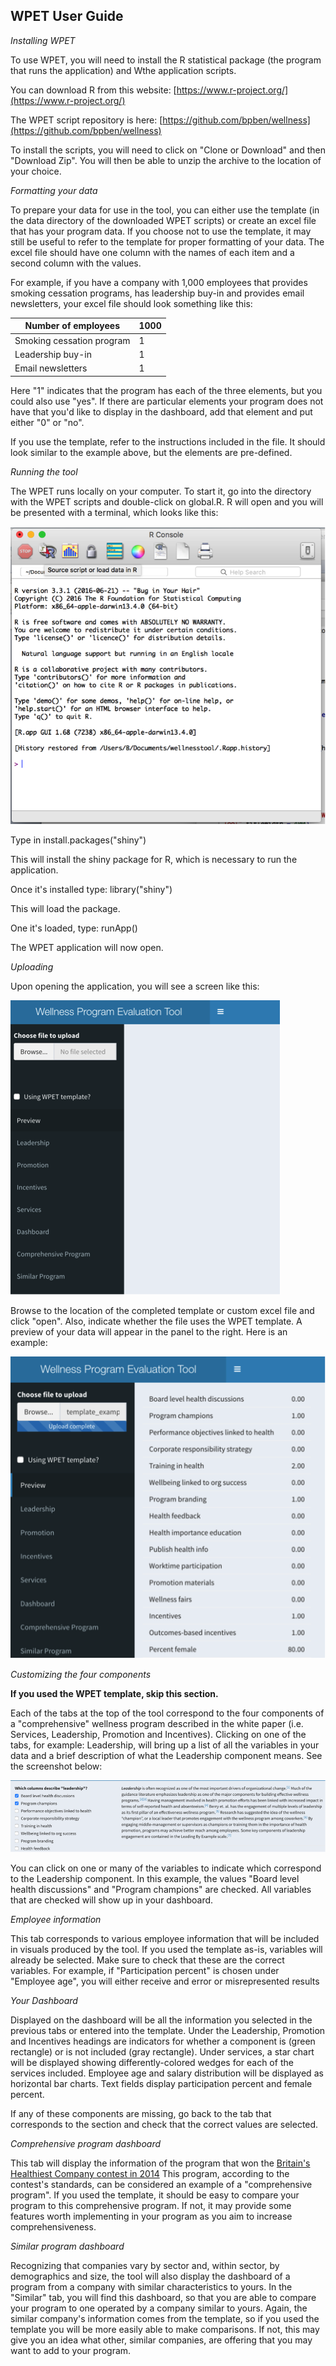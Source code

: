## WPET User Guide

_Installing WPET_

To use WPET, you will need to install the R statistical package (the program that runs the application) and Wthe application scripts.

You can download R from this website: [https://www.r-project.org/](https://www.r-project.org/)

The WPET script repository is here: [https://github.com/bpben/wellness](https://github.com/bpben/wellness)

To install the scripts, you will need to click on &quot;Clone or Download&quot; and then &quot;Download Zip&quot;.  You will then be able to unzip the archive to the location of your choice.

_Formatting your data_

To prepare your data for use in the tool, you can either use the template (in the data directory of the downloaded WPET scripts) or create an excel file that has your program data.  If you choose not to use the template, it may still be useful to refer to the template for proper formatting of your data.  The excel file should have one column with the names of each item and a second column with the values.

For example, if you have a company with 1,000 employees that provides smoking cessation programs, has leadership buy-in and provides email newsletters, your excel file should look something like this:

| Number of employees | 1000 |
| --- | --- |
| Smoking cessation program | 1 |
| Leadership buy-in | 1 |
| Email newsletters | 1 |

Here &quot;1&quot; indicates that the program has each of the three elements, but you could also use &quot;yes&quot;.  If there are particular elements your program does not have that you&#39;d like to display in the dashboard, add that element and put either &quot;0&quot; or &quot;no&quot;.

If you use the template, refer to the instructions included in the file.  It should look similar to the example above, but the elements are pre-defined.

_Running the tool_

The WPET runs locally on your computer.  To start it, go into the directory with the WPET scripts and double-click on global.R.  R will open and you will be presented with a terminal, which looks like this:

![](./docs/rconsole.png)

Type in install.packages(&quot;shiny&quot;)

This will install the shiny package for R, which is necessary to run the application.

Once it&#39;s installed type: library(&quot;shiny&quot;)

This will load the package.

One it&#39;s loaded, type: runApp()

The WPET application will now open.

_Uploading_

Upon opening the application, you will see a screen like this:

![](./docs/firstscreen.png)

Browse to the location of the completed template or custom excel file and click &quot;open&quot;.  Also, indicate whether the file uses the WPET template.  A preview of your data will appear in the panel to the right.  Here is an example:

![](./docs/preview.png)

_Customizing the four components_

**If you used the WPET template, skip this section.**

Each of the tabs at the top of the tool correspond to the four components of a &quot;comprehensive&quot; wellness program described in the white paper (i.e. Services, Leadership, Promotion and Incentives).  Clicking on one of the tabs, for example: Leadership, will bring up a list of all the variables in your data and a brief description of what the Leadership component means.  See the screenshot below:

![](./docs/leadership.png)

You can click on one or many of the variables to indicate which correspond to the Leadership component.  In this example, the values &quot;Board level health discussions&quot; and &quot;Program champions&quot; are checked.  All variables that are checked will show up in your dashboard.

_Employee information_

This tab corresponds to various employee information that will be included in visuals produced by the tool.  If you used the template as-is, variables will already be selected.  Make sure to check that these are the correct variables.  For example, if &quot;Participation percent&quot; is chosen under &quot;Employee age&quot;, you will either receive and error or misrepresented results

_Your Dashboard_

Displayed on the dashboard will be all the information you selected in the previous tabs or entered into the template.  Under the Leadership, Promotion and Incentives headings are indicators for whether a component is (green rectangle) or is not included (gray rectangle).   Under services, a star chart will be displayed showing differently-colored wedges for each of the services included.  Employee age and salary distribution will be displayed as horizontal bar charts.  Text fields display participation percent and female percent.

If any of these components are missing, go back to the tab that corresponds to the section and check that the correct values are selected.

_Comprehensive program dashboard_

This tab will display the information of the program that won the [Britain&#39;s Healthiest Company contest in 2014](https://www.healthiestworkplace.co.uk/2014-winners.html)   This program, according to the contest&#39;s standards, can be considered an example of a &quot;comprehensive program&quot;.  If you used the template, it should be easy to compare your program to this comprehensive program.  If not, it may provide some features worth implementing in your program as you aim to increase comprehensiveness.

_Similar program dashboard_

Recognizing that companies vary by sector and, within sector, by demographics and size, the tool will also display the dashboard of a program from a company with similar characteristics to yours.  In the &quot;Similar&quot; tab, you will find this dashboard, so that you are able to compare your program to one operated by a company similar to yours.  Again, the similar company&#39;s information comes from the template, so if you used the template you will be more easily able to make comparisons.  If not, this may give you an idea what other, similar companies, are offering that you may want to add to your program.